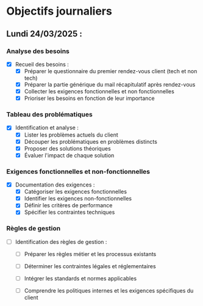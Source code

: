 # Objectifs journaliers

## Lundi 24/03/2025 :

### Analyse des besoins
- [X] Recueil des besoins :
    - [X] Préparer le questionnaire du premier rendez-vous client (tech et non tech)
    - [X] Préparer la partie générique du mail récapitulatif après rendez-vous
    - [X] Collecter les exigences fonctionnelles et non fonctionnelles
    - [X] Prioriser les besoins en fonction de leur importance

### Tableau des problématiques
- [X] Identification et analyse :
    - [X] Lister les problèmes actuels du client
    - [X] Découper les problématiques en problèmes distincts
    - [X] Proposer des solutions théoriques
    - [X] Évaluer l'impact de chaque solution

### Exigences fonctionnelles et non-fonctionnelles
- [X] Documentation des exigences :
    - [X] Catégoriser les exigences fonctionnelles
    - [X] Identifier les exigences non-fonctionnelles
    - [X] Définir les critères de performance
    - [X] Spécifier les contraintes techniques

### Règles de gestion
- [ ] Identification des règles de gestion :
    - [ ] Préparer les règles métier et les processus existants
    - [ ] Déterminer les contraintes légales et réglementaires
    - [ ] Intégrer les standards et normes applicables
    - [ ] Comprendre les politiques internes et les exigences spécifiques du client

